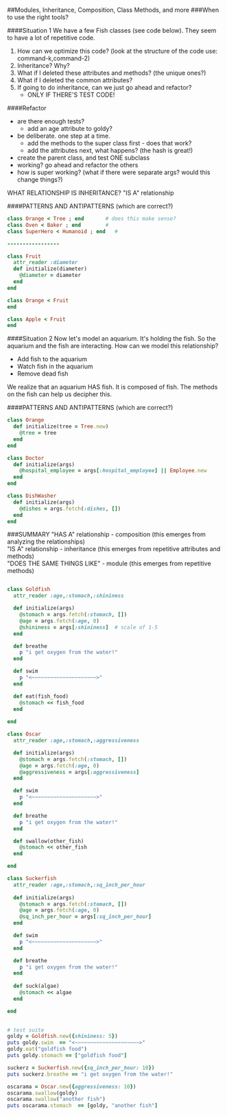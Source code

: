 ##Modules, Inheritance, Composition, Class Methods, and more
###When to use the right tools?


####Situation 1
We have a few Fish classes (see code below).  They seem to have a lot of repetitive code.

1) How can we optimize this code?  (look at the structure of the code use: command-k,command-2)  
2) Inheritance? Why?  
3) What if I deleted these attributes and methods?  (the unique ones?)  
4) What if I deleted the common attributes?  
5) If going to do inheritance, can we just go ahead and refactor?
   - ONLY IF THERE'S TEST CODE!  

####Refactor
- are there enough tests?
  - add an age attribute to goldy?
- be deliberate.  one step at a time.
  - add the methods to the super class first - does that work?
  - add the attributes next, what happens?  (the hash is great!)
- create the parent class, and test ONE subclass
- working? go ahead and refactor the others
- how is super working?  (what if there were separate args?  would this change things?)


WHAT RELATIONSHIP IS INHERITANCE?  "IS A" relationship

####PATTERNS AND ANTIPATTERNS
(which are correct?)
```ruby
class Orange < Tree ; end  		# does this make sense?
class Oven < Baker ; end   		# 
class SuperHero < Humanoid ; end   # 

-----------------

class Fruit
  attr_reader :diameter
  def initialize(diameter)
    @diameter = diameter
  end
end

class Orange < Fruit
end

class Apple < Fruit
end
```

####Situation 2
Now let's model an aquarium.  It's holding the fish.  So the aquarium and the fish are interacting.  How can we model this relationship?

- Add fish to the aquarium
- Watch fish in the aquarium
- Remove dead fish

We realize that an aquarium HAS fish.  It is composed of fish.  The methods on the fish can help us decipher this.

####PATTERNS AND ANTIPATTERNS
(which are correct?)
```ruby
class Orange
  def initialize(tree = Tree.new)
    @tree = tree 
  end
end

class Doctor
  def initialize(args)
    @hospital_employee = args[:hospital_employee] || Employee.new
  end
end

class DishWasher
  def initialize(args)
    @dishes = args.fetch(:dishes, [])
  end
end
```

###SUMMARY
"HAS A" relationship - composition (this emerges from analyzing the relationships)  
"IS A" relationship - inheritance  (this emerges from repetitive attributes and methods)  
"DOES THE SAME THINGS LIKE" - module (this emerges from repetitive methods)  


```ruby

class Goldfish 
  attr_reader :age,:stomach,:shininess

  def initialize(args)
    @stomach = args.fetch(:stomach, [])
    @age = args.fetch(:age, 0)
    @shininess = args[:shininess]  # scale of 1-5 
  end

  def breathe
    p "i get oxygen from the water!"
  end

  def swim
    p "<~~~~~~~~~~~~~~~~~~~~~>"
  end

  def eat(fish_food)
    @stomach << fish_food
  end
  
end

class Oscar
  attr_reader :age,:stomach,:aggressiveness

  def initialize(args)
    @stomach = args.fetch(:stomach, [])
    @age = args.fetch(:age, 0)
    @aggressiveness = args[:aggressiveness] 
  end

  def swim
    p "<~~~~~~~~~~~~~~~~~~~~~>"
  end

  def breathe
    p "i get oxygen from the water!"
  end

  def swallow(other_fish)
    @stomach << other_fish 
  end

end

class Suckerfish
  attr_reader :age,:stomach,:sq_inch_per_hour
  
  def initialize(args)
    @stomach = args.fetch(:stomach, [])
    @age = args.fetch(:age, 0)
    @sq_inch_per_hour = args[:sq_inch_per_hour] 
  end

  def swim
    p "<~~~~~~~~~~~~~~~~~~~~~>"
  end

  def breathe
    p "i get oxygen from the water!"
  end
  
  def suck(algae)
    @stomach << algae 
  end

end
 

# test suite
goldy = Goldfish.new({shininess: 5})
puts goldy.swim  == "<~~~~~~~~~~~~~~~~~~~~~>"
goldy.eat("goldfish food")
puts goldy.stomach == ["goldfish food"]

suckerz = Suckerfish.new({sq_inch_per_hour: 10})
puts suckerz.breathe == "i get oxygen from the water!"

oscarama = Oscar.new({aggressiveness: 10})
oscarama.swallow(goldy)
oscarama.swallow("another fish")
puts oscarama.stomach  == [goldy, "another fish"]
```
